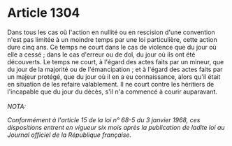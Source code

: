 # Article 1304

Dans tous les cas où l'action en nullité ou en rescision d'une convention n'est pas limitée à un moindre temps par une loi particulière, cette action dure cinq ans.   Ce temps ne court dans le cas de violence que du jour où elle a cessé ; dans le cas d'erreur ou de dol, du jour où ils ont été découverts.   Le temps ne court, à l'égard des actes faits par un mineur, que du jour de la majorité ou de l'émancipation ; et à l'égard des actes faits par un majeur protégé, que du jour où il en a eu connaissance, alors qu'il était en situation de les refaire valablement. Il ne court contre les héritiers de l'incapable que du jour du décès, s'il n'a commencé à courir auparavant.<br/><br/><i>NOTA:<p>Conformément à l'article 15 de la loi n° 68-5 du 3 janvier 1968, ces dispositions entrent en vigueur six mois après la publication de ladite loi au Journal officiel de la République française.</p></i>